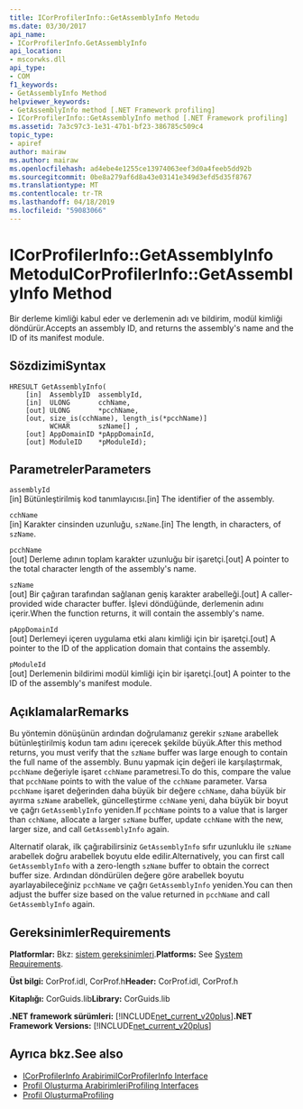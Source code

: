```yaml
---
title: ICorProfilerInfo::GetAssemblyInfo Metodu
ms.date: 03/30/2017
api_name:
- ICorProfilerInfo.GetAssemblyInfo
api_location:
- mscorwks.dll
api_type:
- COM
f1_keywords:
- GetAssemblyInfo Method
helpviewer_keywords:
- GetAssemblyInfo method [.NET Framework profiling]
- ICorProfilerInfo::GetAssemblyInfo method [.NET Framework profiling]
ms.assetid: 7a3c97c3-1e31-47b1-bf23-386785c509c4
topic_type:
- apiref
author: mairaw
ms.author: mairaw
ms.openlocfilehash: ad4ebe4e1255ce13974063eef3d0a4feeb5dd92b
ms.sourcegitcommit: 0be8a279af6d8a43e03141e349d3efd5d35f8767
ms.translationtype: MT
ms.contentlocale: tr-TR
ms.lasthandoff: 04/18/2019
ms.locfileid: "59083066"
---
```

# <a name="icorprofilerinfogetassemblyinfo-method"></a><span data-ttu-id="1895f-102">ICorProfilerInfo::GetAssemblyInfo Metodu</span><span class="sxs-lookup"><span data-stu-id="1895f-102">ICorProfilerInfo::GetAssemblyInfo Method</span></span>
<span data-ttu-id="1895f-103">Bir derleme kimliği kabul eder ve derlemenin adı ve bildirim, modül kimliği döndürür.</span><span class="sxs-lookup"><span data-stu-id="1895f-103">Accepts an assembly ID, and returns the assembly's name and the ID of its manifest module.</span></span>  
  
## <a name="syntax"></a><span data-ttu-id="1895f-104">Sözdizimi</span><span class="sxs-lookup"><span data-stu-id="1895f-104">Syntax</span></span>  
  
```  
HRESULT GetAssemblyInfo(  
    [in]  AssemblyID  assemblyId,  
    [in]  ULONG       cchName,  
    [out] ULONG       *pcchName,  
    [out, size_is(cchName), length_is(*pcchName)]  
          WCHAR       szName[] ,  
    [out] AppDomainID *pAppDomainId,  
    [out] ModuleID    *pModuleId);  
```  
  
## <a name="parameters"></a><span data-ttu-id="1895f-105">Parametreler</span><span class="sxs-lookup"><span data-stu-id="1895f-105">Parameters</span></span>  
 `assemblyId`  
 <span data-ttu-id="1895f-106">[in] Bütünleştirilmiş kod tanımlayıcısı.</span><span class="sxs-lookup"><span data-stu-id="1895f-106">[in] The identifier of the assembly.</span></span>  
  
 `cchName`  
 <span data-ttu-id="1895f-107">[in] Karakter cinsinden uzunluğu, `szName`.</span><span class="sxs-lookup"><span data-stu-id="1895f-107">[in] The length, in characters, of `szName`.</span></span>  
  
 `pcchName`  
 <span data-ttu-id="1895f-108">[out] Derleme adının toplam karakter uzunluğu bir işaretçi.</span><span class="sxs-lookup"><span data-stu-id="1895f-108">[out] A pointer to the total character length of the assembly's name.</span></span>  
  
 `szName`  
 <span data-ttu-id="1895f-109">[out] Bir çağıran tarafından sağlanan geniş karakter arabelleği.</span><span class="sxs-lookup"><span data-stu-id="1895f-109">[out] A caller-provided wide character buffer.</span></span> <span data-ttu-id="1895f-110">İşlevi döndüğünde, derlemenin adını içerir.</span><span class="sxs-lookup"><span data-stu-id="1895f-110">When the function returns, it will contain the assembly's name.</span></span>  
  
 `pAppDomainId`  
 <span data-ttu-id="1895f-111">[out] Derlemeyi içeren uygulama etki alanı kimliği için bir işaretçi.</span><span class="sxs-lookup"><span data-stu-id="1895f-111">[out] A pointer to the ID of the application domain that contains the assembly.</span></span>  
  
 `pModuleId`  
 <span data-ttu-id="1895f-112">[out] Derlemenin bildirimi modül kimliği için bir işaretçi.</span><span class="sxs-lookup"><span data-stu-id="1895f-112">[out] A pointer to the ID of the assembly's manifest module.</span></span>  
  
## <a name="remarks"></a><span data-ttu-id="1895f-113">Açıklamalar</span><span class="sxs-lookup"><span data-stu-id="1895f-113">Remarks</span></span>  
 <span data-ttu-id="1895f-114">Bu yöntemin dönüşünün ardından doğrulamanız gerekir `szName` arabellek bütünleştirilmiş kodun tam adını içerecek şekilde büyük.</span><span class="sxs-lookup"><span data-stu-id="1895f-114">After this method returns, you must verify that the `szName` buffer was large enough to contain the full name of the assembly.</span></span> <span data-ttu-id="1895f-115">Bunu yapmak için değeri ile karşılaştırmak, `pcchName` değeriyle işaret `cchName` parametresi.</span><span class="sxs-lookup"><span data-stu-id="1895f-115">To do this, compare the value that `pcchName` points to with the value of the `cchName` parameter.</span></span> <span data-ttu-id="1895f-116">Varsa `pcchName` işaret değerinden daha büyük bir değere `cchName`, daha büyük bir ayırma `szName` arabellek, güncelleştirme `cchName` yeni, daha büyük bir boyut ve çağrı `GetAssemblyInfo` yeniden.</span><span class="sxs-lookup"><span data-stu-id="1895f-116">If `pcchName` points to a value that is larger than `cchName`, allocate a larger `szName` buffer, update `cchName` with the new, larger size, and call `GetAssemblyInfo` again.</span></span>  
  
 <span data-ttu-id="1895f-117">Alternatif olarak, ilk çağırabilirsiniz `GetAssemblyInfo` sıfır uzunluklu ile `szName` arabellek doğru arabellek boyutu elde edilir.</span><span class="sxs-lookup"><span data-stu-id="1895f-117">Alternatively, you can first call `GetAssemblyInfo` with a zero-length `szName` buffer to obtain the correct buffer size.</span></span> <span data-ttu-id="1895f-118">Ardından döndürülen değere göre arabellek boyutu ayarlayabileceğiniz `pcchName` ve çağrı `GetAssemblyInfo` yeniden.</span><span class="sxs-lookup"><span data-stu-id="1895f-118">You can then adjust the buffer size based on the value returned in `pcchName` and call `GetAssemblyInfo` again.</span></span>  
  
## <a name="requirements"></a><span data-ttu-id="1895f-119">Gereksinimler</span><span class="sxs-lookup"><span data-stu-id="1895f-119">Requirements</span></span>  
 <span data-ttu-id="1895f-120">**Platformlar:** Bkz: [sistem gereksinimleri](../../../../docs/framework/get-started/system-requirements.md).</span><span class="sxs-lookup"><span data-stu-id="1895f-120">**Platforms:** See [System Requirements](../../../../docs/framework/get-started/system-requirements.md).</span></span>  
  
 <span data-ttu-id="1895f-121">**Üst bilgi:** CorProf.idl, CorProf.h</span><span class="sxs-lookup"><span data-stu-id="1895f-121">**Header:** CorProf.idl, CorProf.h</span></span>  
  
 <span data-ttu-id="1895f-122">**Kitaplığı:** CorGuids.lib</span><span class="sxs-lookup"><span data-stu-id="1895f-122">**Library:** CorGuids.lib</span></span>  
  
 <span data-ttu-id="1895f-123">**.NET framework sürümleri:** [!INCLUDE[net_current_v20plus](../../../../includes/net-current-v20plus-md.md)]</span><span class="sxs-lookup"><span data-stu-id="1895f-123">**.NET Framework Versions:** [!INCLUDE[net_current_v20plus](../../../../includes/net-current-v20plus-md.md)]</span></span>  
  
## <a name="see-also"></a><span data-ttu-id="1895f-124">Ayrıca bkz.</span><span class="sxs-lookup"><span data-stu-id="1895f-124">See also</span></span>

- [<span data-ttu-id="1895f-125">ICorProfilerInfo Arabirimi</span><span class="sxs-lookup"><span data-stu-id="1895f-125">ICorProfilerInfo Interface</span></span>](../../../../docs/framework/unmanaged-api/profiling/icorprofilerinfo-interface.md)
- [<span data-ttu-id="1895f-126">Profil Oluşturma Arabirimleri</span><span class="sxs-lookup"><span data-stu-id="1895f-126">Profiling Interfaces</span></span>](../../../../docs/framework/unmanaged-api/profiling/profiling-interfaces.md)
- [<span data-ttu-id="1895f-127">Profil Oluşturma</span><span class="sxs-lookup"><span data-stu-id="1895f-127">Profiling</span></span>](../../../../docs/framework/unmanaged-api/profiling/index.md)
